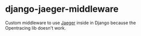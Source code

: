 # django-jaeger-middleware

Custom middleware to use [Jaeger](https://www.jaegertracing.io) inside in Django because the Opentracing lib doesn't work.